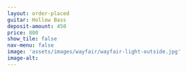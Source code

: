 ```yaml
---
layout: order-placed
guitar: Hollow Bass
deposit-amount: 450
price: 800
show_tile: false
nav-menu: false
image: 'assets/images/wayfair/wayfair-light-outside.jpg'
image-alt: 
---
```



